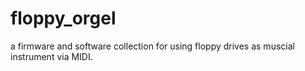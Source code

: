 floppy_orgel
============

a firmware and software collection for using floppy drives as muscial instrument via MIDI.
